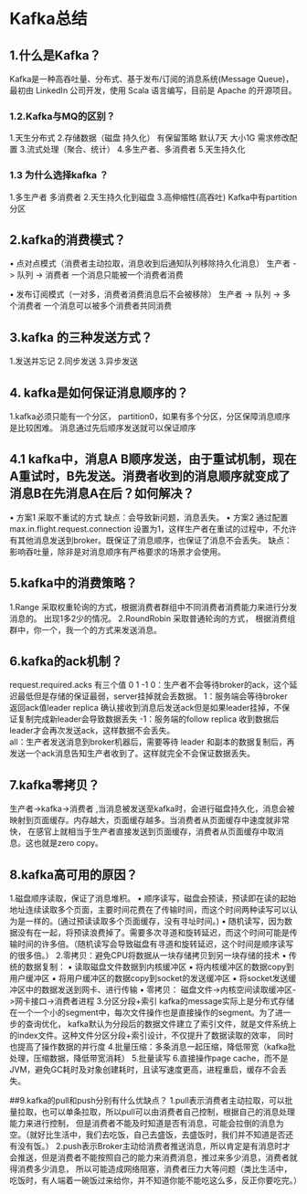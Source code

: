 
# Kafka总结

## 1.什么是Kafka？
Kafka是一种高吞吐量、分布式、基于发布/订阅的消息系统(Message Queue)，最初由 LinkedIn 公司开发，使用
Scala 语言编写，目前是 Apache 的开源项目。

### 1.2.Kafka与MQ的区别？
1.天生分布式
2.存储数据（磁盘 持久化） 有保留策略 默认7天 大小1G 需求修改配置
3.流式处理（聚合、统计）
4.多生产者、多消费者
5.天生持久化
 
### 1.3 为什么选择kafka ？
1.多生产者 多消费者
2.天生持久化到磁盘
3.高伸缩性(高吞吐) Kafka中有partition 分区

## 2.kafka的消费模式？
• 点对点模式（消费者主动拉取，消息收到后通知队列移除持久化消息）
  生产者 -> 队列 -> 消费者   一个消息只能被一个消费者消费
  
• 发布订阅模式（一对多，消费者消费消息后不会被移除）
   生产者 -> 队列 -> 多个消费者  一个消息可以被多个消费者共同消费

## 3.kafka 的三种发送方式？
1.发送并忘记
2.同步发送
3.异步发送 

## 4. kafka是如何保证消息顺序的？
1.kafka必须只能有一个分区， partition0，如果有多个分区，分区保障消息顺序是比较困难。
  消息通过先后顺序发送就可以保证顺序
  
## 4.1 kafka中，消息A B顺序发送，由于重试机制，现在A重试时，B先发送。消费者收到的消息顺序就变成了消息B在先消息A在后？如何解决？
• 方案1 采取不重试的方式
  缺点：会导致新问题，消息丢失。
• 方案2 通过配置max.in.flight.request.connection 设置为1，这样生产者在重试的过程中，不允许有其他消息发送到broker。既保证了消息顺序，也保证了消息不会丢失。
  缺点：影响吞吐量，除非是对消息顺序有严格要求的场景才会使用。
  
## 5.kafka中的消费策略？
1.Range 采取权重轮询的方式，根据消费者群组中不同消费者消费能力来进行分发消息的。 出现1多2少的情况。
2.RoundRobin 采取普通轮询的方式， 根据消费组群中，你一个，我一个的方式来发送消息。

## 6.kafka的ack机制？
request.required.acks 有三个值 0 1 -1
0：生产者不会等待broker的ack，这个延迟最低但是存储的保证最弱，server挂掉就会丢数据。
1：服务端会等待broker 返回ack值leader replica 确认接收到消息后发送ack但是如果leader挂掉，不保证复制完成新leader会导致数据丢失
-1：服务端的follow replica 收到数据后 leader才会再次发送ack，这样数据不会丢失。  
all：生产者发送消息到broker机器后，需要等待 leader 和副本的数据复制后，再发送一个ack消息告知生产者收到了。这样就完全不会保证数据丢失。

## 7.kafka零拷贝？
生产者->kafka->消费者 ,当消息被发送至kafka时，会进行磁盘持久化，消息会被映射到页面缓存。内存越大，页面缓存越多。当消费者从页面缓存中速度就非常快，
在感官上就相当于生产者直接发送到页面缓存，消费者从页面缓存中取消息。这也就是zero copy。

## 8.kafka高可用的原因？
1.磁盘顺序读取，保证了消息堆积。
    • 顺序读写，磁盘会预读，预读即在读的起始地址连续读取多个页面，主要时间花费在了传输时间，而这个时间两种读写可以认为是一样的。(通过预读读取多个页面缓存，没有寻址时间。)
    • 随机读写，因为数据没有在一起，将预读浪费掉了。需要多次寻道和旋转延迟，而这个时间可能是传输时间的许多倍。（随机读写会导致磁盘有寻道和旋转延迟，这个时间是顺序读写的很多倍。）
2.零拷贝：避免CPU将数据从一块存储拷贝到另一块存储的技术
    • 传统的数据复制：
        ▪ 读取磁盘文件数据到内核缓冲区
        ▪ 将内核缓冲区的数据copy到用户缓冲区
        ▪ 将用户缓冲区的数据copy到socket的发送缓冲区
        ▪ 将socket发送缓冲区中的数据发送到网卡、进行传输
    • 零拷贝：
        磁盘文件->内核空间读取缓冲区->网卡接口->消费者进程
3.分区分段+索引
    kafka的message实际上是分布式存储在一个一个小的segment中，每次文件操作也是直接操作的segment。为了进一步的查询优化，
    kafka默认为分段后的数据文件建立了索引文件，就是文件系统上的index文件。这种文件分区分段+索引设计，不仅提升了数据读取的效率，
    同时也提高了操作数据的并行度
4.批量压缩：多条消息一起压缩，降低带宽（kafka批处理，压缩数据，降低带宽消耗）
5.批量读写
6.直接操作page cache，而不是JVM，避免GC耗时及对象创建耗时，且读写速度更高，进程重启，缓存不会丢失。

##9.kafka的pull和push分别有什么优缺点？
1.pull表示消费者主动拉取，可以批量拉取，也可以单条拉取，所以pull可以由消费者自己控制，根据自己的消息处理能力来进行控制，
但是消费者不能及时知道是否有消息，可能会拉倒的消息为空。（就好比生活中，我们去吃饭，自己去盛饭，去盛饭时，我们并不知道是否还有没有饭。）
2.push表示Broker主动给消费者推送消息，所以肯定是有消息时才会推送，但是消费者不能按照自己的能力来消费消息，推过来多少消息，消费者就得消费多少消息，
所以可能造成网络阻塞，消费者压力大等问题（类比生活中，吃饭时，有人端着一碗饭过来给你，并不知道你能不能吃这么多，反正你要吃完。）